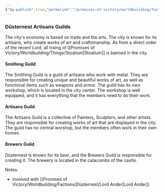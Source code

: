 ```yaml
---
{"dg-publish":true,"permalink":"/promises-of-victory/worldbuilding/factions/duesternest/duesternest-artisans-guilds/","noteIcon":"Faction","created":"2023-01-25T02:26:53.972+01:00","updated":"2023-03-30T18:25:27.920+02:00"}
---
```


### Düsternest Artisans Guilds

The city's economy is based on trade and the arts. The city is known for its artisans, who create works of art and craftsmanship. As from a direct order of the recent Lord, all traing of [[Promises of Victory/Worldbuilding/Things/Stoalium\|Stoalium]] is banned in the city.

#### Smithing Guild

The Smithing Guild is a guild of artisans who work with metal. They are responsible for creating unique and beautiful works of art, as well as functional items such as weapons and armor.
The guild has its own workshop, which is located in the city center. The workshop is well equipped, and it has everything that the members need to do their work.

#### Artisans Guild

The Artisans Guild is a collective of Painters, Sculptors, and other artists. They are responsible for creating works of art that are displayed in the city.
The guild has no central worshop, but the members often work in their own homes.

#### Brewers Guild

Düsternest is known for its beer, and the Brewers Guild is responsible for creating it. The brewery is located in the catacombs of the castle.

Notes:
- involved with [[Promises of Victory/Worldbuilding/Factions/Düsternest/Lord Ander\|Lord Ander]] 